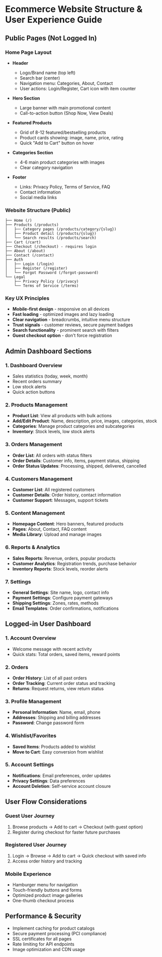 # Ecommerce Website Structure & User Experience Guide

## Public Pages (Not Logged In)

### Home Page Layout
- **Header**
  - Logo/Brand name (top left)
  - Search bar (center)
  - Navigation menu: Categories, About, Contact
  - User actions: Login/Register, Cart icon with item counter
  
- **Hero Section**
  - Large banner with main promotional content
  - Call-to-action button (Shop Now, View Deals)
  
- **Featured Products**
  - Grid of 8-12 featured/bestselling products
  - Product cards showing: image, name, price, rating
  - Quick "Add to Cart" button on hover
  
- **Categories Section**
  - 4-6 main product categories with images
  - Clear category navigation
  
- **Footer**
  - Links: Privacy Policy, Terms of Service, FAQ
  - Contact information
  - Social media links

### Website Structure (Public)
```
├── Home (/)
├── Products (/products)
│   ├── Category pages (/products/category/{slug})
│   ├── Product detail (/products/{slug})
│   └── Search results (/products/search)
├── Cart (/cart)
├── Checkout (/checkout) - requires login
├── About (/about)
├── Contact (/contact)
├── Auth
│   ├── Login (/login)
│   ├── Register (/register)
│   └── Forgot Password (/forgot-password)
└── Legal
    ├── Privacy Policy (/privacy)
    └── Terms of Service (/terms)
```

### Key UX Principles
- **Mobile-first design** - responsive on all devices
- **Fast loading** - optimized images and lazy loading
- **Clear navigation** - breadcrumbs, intuitive menu structure
- **Trust signals** - customer reviews, secure payment badges
- **Search functionality** - prominent search with filters
- **Guest checkout option** - don't force registration

## Admin Dashboard Sections

### 1. Dashboard Overview
- Sales statistics (today, week, month)
- Recent orders summary
- Low stock alerts
- Quick action buttons

### 2. Products Management
- **Product List**: View all products with bulk actions
- **Add/Edit Product**: Name, description, price, images, categories, stock
- **Categories**: Manage product categories and subcategories
- **Inventory**: Stock levels, low stock alerts

### 3. Orders Management
- **Order List**: All orders with status filters
- **Order Details**: Customer info, items, payment status, shipping
- **Order Status Updates**: Processing, shipped, delivered, cancelled

### 4. Customers Management
- **Customer List**: All registered customers
- **Customer Details**: Order history, contact information
- **Customer Support**: Messages, support tickets

### 5. Content Management
- **Homepage Content**: Hero banners, featured products
- **Pages**: About, Contact, FAQ content
- **Media Library**: Upload and manage images

### 6. Reports & Analytics
- **Sales Reports**: Revenue, orders, popular products
- **Customer Analytics**: Registration trends, purchase behavior
- **Inventory Reports**: Stock levels, reorder alerts

### 7. Settings
- **General Settings**: Site name, logo, contact info
- **Payment Settings**: Configure payment gateways
- **Shipping Settings**: Zones, rates, methods
- **Email Templates**: Order confirmations, notifications

## Logged-in User Dashboard

### 1. Account Overview
- Welcome message with recent activity
- Quick stats: Total orders, saved items, reward points

### 2. Orders
- **Order History**: List of all past orders
- **Order Tracking**: Current order status and tracking
- **Returns**: Request returns, view return status

### 3. Profile Management
- **Personal Information**: Name, email, phone
- **Addresses**: Shipping and billing addresses
- **Password**: Change password form

### 4. Wishlist/Favorites
- **Saved Items**: Products added to wishlist
- **Move to Cart**: Easy conversion from wishlist

### 5. Account Settings
- **Notifications**: Email preferences, order updates
- **Privacy Settings**: Data preferences
- **Account Deletion**: Self-service account closure

## User Flow Considerations

### Guest User Journey
1. Browse products → Add to cart → Checkout (with guest option)
2. Register during checkout for faster future purchases

### Registered User Journey
1. Login → Browse → Add to cart → Quick checkout with saved info
2. Access order history and tracking

### Mobile Experience
- Hamburger menu for navigation
- Touch-friendly buttons and forms
- Optimized product image galleries
- One-thumb checkout process

## Performance & Security
- Implement caching for product catalogs
- Secure payment processing (PCI compliance)
- SSL certificates for all pages
- Rate limiting for API endpoints
- Image optimization and CDN usage